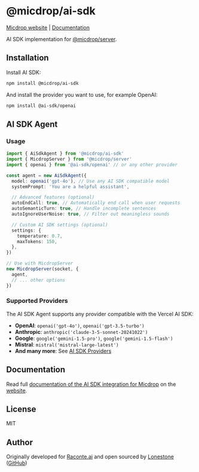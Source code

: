 # @micdrop/ai-sdk

[Micdrop website](https://micdrop.dev) | [Documentation](https://micdrop.dev/docs/ai-integration/provided-integrations/ai-sdk)

AI SDK implementation for [@micdrop/server](https://micdrop.dev/docs/server).

## Installation

Install AI SDK:

```bash
npm install @micdrop/ai-sdk
```

And install the provider you want to use, for example OpenAI:

```bash
npm install @ai-sdk/openai
```

## AI SDK Agent

### Usage

```typescript
import { AiSdkAgent } from '@micdrop/ai-sdk'
import { MicdropServer } from '@micdrop/server'
import { openai } from '@ai-sdk/openai' // or any other provider

const agent = new AiSdkAgent({
  model: openai('gpt-4o'), // Use any AI SDK compatible model
  systemPrompt: 'You are a helpful assistant',

  // Advanced features (optional)
  autoEndCall: true, // Automatically end call when user requests
  autoSemanticTurn: true, // Handle incomplete sentences
  autoIgnoreUserNoise: true, // Filter out meaningless sounds

  // Custom AI SDK settings (optional)
  settings: {
    temperature: 0.7,
    maxTokens: 150,
  },
})

// Use with MicdropServer
new MicdropServer(socket, {
  agent,
  // ... other options
})
```

### Supported Providers

The AI SDK Agent supports any provider compatible with the Vercel AI SDK:

- **OpenAI**: `openai('gpt-4o')`, `openai('gpt-3.5-turbo')`
- **Anthropic**: `anthropic('claude-3-5-sonnet-20241022')`
- **Google**: `google('gemini-1.5-pro')`, `google('gemini-1.5-flash')`
- **Mistral**: `mistral('mistral-large-latest')`
- **And many more**: See [AI SDK Providers](https://sdk.vercel.ai/providers/ai-sdk-providers)

## Documentation

Read full [documentation of the AI SDK integration for Micdrop](https://micdrop.dev/docs/ai-integration/provided-integrations/ai-sdk) on the [website](https://micdrop.dev).

## License

MIT

## Author

Originally developed for [Raconte.ai](https://www.raconte.ai) and open sourced by [Lonestone](https://www.lonestone.io) ([GitHub](https://github.com/lonestone))

